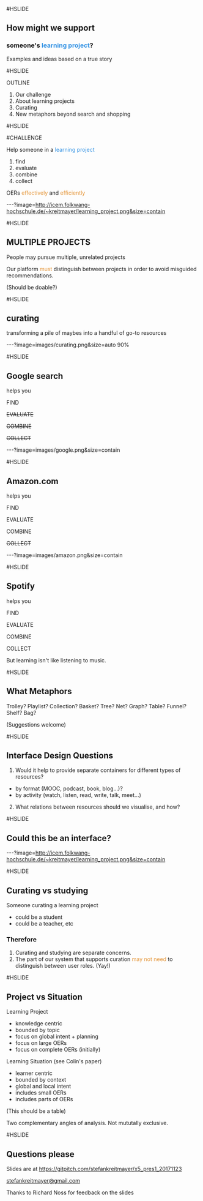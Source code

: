 #HSLIDE

## How might we support
### someone's <span style="color:#3694e4">learning project</span>?

Examples and ideas based on a true story

#HSLIDE

OUTLINE
1. Our challenge
2. About learning projects
3. Curating
4. New metaphors beyond search and shopping

#HSLIDE

#CHALLENGE

Help someone in a <span style="color:#3694e4">learning project</span>
1. find
2. evaluate
3. combine
4. collect

OERs <span style="color:#e49436">effectively</span> and <span style="color:#e49436">efficiently</span>


---?image=http://icem.folkwang-hochschule.de/~kreitmayer/learning_project.png&size=contain

#HSLIDE

## MULTIPLE PROJECTS

People may pursue multiple, unrelated projects

Our platform <span style="color:#e49436">must</span> distinguish between projects in order to avoid misguided recommendations.

(Should be doable?)

#HSLIDE

## curating

transforming a pile of maybes
into a handful of go-to resources

---?image=images/curating.png&size=auto 90%


#HSLIDE

## Google search

helps you

FIND

~~EVALUATE~~

~~COMBINE~~

~~COLLECT~~

---?image=images/google.png&size=contain

#HSLIDE

## Amazon.com

helps you

FIND

EVALUATE

COMBINE

~~COLLECT~~

---?image=images/amazon.png&size=contain

#HSLIDE

## Spotify

helps you

FIND

EVALUATE

COMBINE

COLLECT

But learning isn't like listening to music.

#HSLIDE

## What Metaphors

Trolley?
Playlist?
Collection?
Basket?
Tree?
Net?
Graph?
Table?
Funnel?
Shelf?
Bag?

(Suggestions welcome)

#HSLIDE

## Interface Design Questions

1. Would it help to provide separate containers for different types of resources?
* by format (MOOC, podcast, book, blog...)?
* by activity (watch, listen, read, write, talk, meet...)
2. What relations between resources should we visualise, and how?

#HSLIDE

## Could this be an interface?

---?image=http://icem.folkwang-hochschule.de/~kreitmayer/learning_project.png&size=contain

#HSLIDE

## Curating vs studying

Someone curating a learning project
* could be a student
* could be a teacher, etc

### Therefore
1. Curating and studying are separate concerns.
2. The part of our system that supports curation <span style="color:#e49436">may not need</span> to distinguish between user roles. (Yay!)

#HSLIDE

## Project vs Situation

Learning Project
* knowledge centric
* bounded by topic
* focus on global intent + planning
* focus on large OERs
* focus on complete OERs (initially)

Learning Situation (see Colin's paper)
* learner centric
* bounded by context
* global and local intent
* includes small OERs
* includes parts of OERs

(This should be a table)

Two complementary angles of analysis. Not mututally exclusive.

#HSLIDE

## Questions please

Slides are at
https://gitpitch.com/stefankreitmayer/x5_pres1_20171123

stefankreitmayer@gmail.com

Thanks to Richard Noss for feedback on the slides

